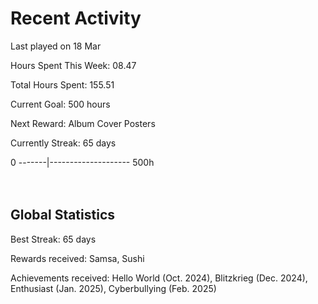 # Recent Activity
Last played on 18 Mar  

Hours Spent This Week: 08.47  

Total Hours Spent: 155.51  

Current Goal: 500 hours  

Next Reward: Album Cover Posters 

Currently Streak: 65 days 

0 -------|-------------------- 500h  
<br><br>

## Global Statistics
Best Streak: 65 days

Rewards received: Samsa, Sushi

Achievements received: Hello World (Oct. 2024), Blitzkrieg (Dec. 2024), Enthusiast (Jan. 2025), Cyberbullying (Feb. 2025)
